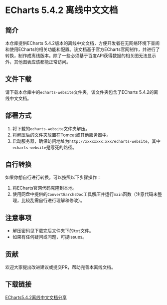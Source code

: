 # ECharts 5.4.2 离线中文文档

## 简介

本仓库提供ECharts 5.4.2版本的离线中文文档，方便开发者在无网络环境下查阅和使用ECharts的相关功能和配置。该文档基于官方ECharts官网制作，并进行了转换，制作成离线版本。除了一些必须基于百度API获得数据的相关图无法显示外，其他图表应该都能正常访问。

## 文件下载

请下载本仓库中的`echarts-website`文件夹，该文件夹包含了ECharts 5.4.2的离线中文文档。

## 部署方式

1. 将下载的`echarts-website`文件夹解压。
2. 将解压后的文件夹放置在Tomcat或其他服务器中。
3. 启动服务器，确保访问地址为`http://xxxxxxxx:xxx/echarts-website`，其中`echarts-website`是写死的路径。

## 自行转换

如果你想自行进行转换，可以按照以下步骤操作：

1. 将ECharts官网代码克隆到本地。
2. 使用网盘中提供的`ConvertEarchsDoc`工具解压并运行`main`函数（注意代码未整理，比较乱需自行进行理解和修改）。

## 注意事项

- 解压密码见下载完后文件夹下的`txt`文件。
- 如果有任何疑问或问题，可提issues。

## 贡献

欢迎大家提出改进建议或提交PR，帮助完善本离线文档。

## 下载链接

[ECharts5.4.2离线中文文档分享](https://pan.quark.cn/s/e1de51790ad6)